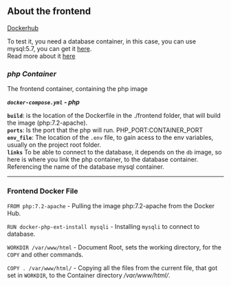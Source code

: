 ## About the frontend

[Dockerhub](https://hub.docker.com/r/patrickrng/php-sample-app/~/dockerfile/)

To test it, you need a database container, in this case, you can use mysql:5.7, you can get it [here](https://hub.docker.com/r/patrickrng/php-sample-app-backend/).  
Read more about it [here](https://github.com/PatrickRNG/php-sample-app/blob/master/backend/README.md)

### ***php Container***  
The frontend container, containing the php image  

***`docker-compose.yml` - php***

**`build`**: is the location of the Dockerfile in the ./frontend folder, that will build the image (php:7.2-apache).  
**`ports`**: Is the port that the php will run. PHP_PORT:CONTAINER_PORT  
**`env_file`**: The location of the `.env` file, to gain acess to the env variables, usually on the project root folder.  
**`links`** To be able to connect to the database, it depends on the `db` image, so here is where you link the php container, to the database container. Referencing the name of the database mysql container.  

---

### **Frontend Docker File**

`FROM php:7.2-apache` - Pulling the image php:7.2-apache from the Docker Hub.  

`RUN docker-php-ext-install mysqli` - Installing `mysqli` to connect to database.  

`WORKDIR /var/www/html` - Document Root, sets the working directory, for the `COPY` and other commands.  

`COPY . /var/www/html/` - Copying all the files from the current file, that got set in `WORKDIR`, to the Container directory */var/www/html/*.  
